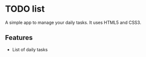 # TODO list
A simple app to manage your daily tasks.
It uses HTML5 and CSS3.

## Features
* List of daily tasks